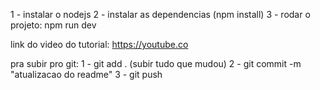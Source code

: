 1 - instalar o nodejs
2 - instalar as dependencias (npm install)
3 - rodar o projeto: npm run dev

link do video do tutorial: https://youtube.co



pra subir pro git: 
1 - git add . (subir tudo que mudou)
2 - git commit -m "atualizacao do readme"
3 - git push
